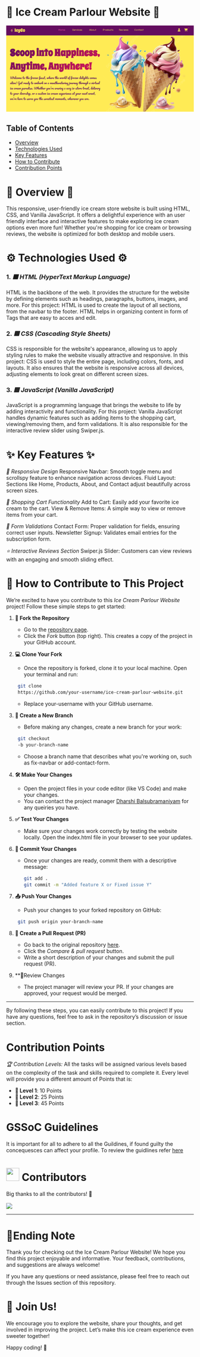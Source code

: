  #   🍦 Ice Cream Parlour Website 🍨
  
 ![Ice Cream Website Screenshot](/images/readme.png) 

 ## Table of Contents
- [Overview](#-overview-)
- [Technologies Used](#-technologies-used-)
- [Key Features](#-key-features-)
- [How to Contribute](#-how-to-contribute-to-this-project-)
- [Contribution Points](#contribution-points)

                                                                 
# 🌟 Overview 🌟
This responsive, user-friendly ice cream store website is built using HTML, CSS, and Vanilla JavaScript. It offers a delightful experience with an user friendly interface and interactive features to make exploring ice cream options even more fun! Whether you're shopping for ice cream or browsing reviews, the website is optimized for both desktop and mobile users.


 #  ⚙️ Technologies Used ⚙️
### 1. *🟧 HTML (HyperText Markup Language)*
HTML is the backbone of the web. It provides the structure for the website by defining elements such as headings, paragraphs, buttons, images, and more. For this project:
HTML is used to create the layout of all sections, from the navbar to the footer. HTML helps in organizing content in form of Tags that are easy to acces and edit. 

### 2. *🟦 CSS (Cascading Style Sheets)*
CSS is responsible for the website's appearance, allowing us to apply styling rules to make the website visually attractive and responsive. In this project:
CSS is used to style the entire page, including colors, fonts, and layouts. It also ensures that the website is responsive across all devices, adjusting elements to look great on different screen sizes.

### 3. *🟨 JavaScript (Vanilla JavaScript)*
JavaScript is a programming language that brings the website to life by adding interactivity and functionality. For this project:
Vanilla JavaScript handles dynamic features such as adding items to the shopping cart, viewing/removing them, and form validations.
It is also responsible for the interactive review slider using Swiper.js.



 # ✨ Key Features ✨
*📱 Responsive Design*
Responsive Navbar: Smooth toggle menu and scrollspy feature to enhance navigation across devices.
Fluid Layout: Sections like Home, Products, About, and Contact adjust beautifully across screen sizes.

*🛒 Shopping Cart Functionality*
Add to Cart: Easily add your favorite ice cream to the cart.
View & Remove Items: A simple way to view or remove items from your cart.

*📝 Form Validations*
Contact Form: Proper validation for fields, ensuring correct user inputs.
Newsletter Signup: Validates email entries for the subscription form.

*⭐ Interactive Reviews Section*
Swiper.js Slider: Customers can view reviews with an engaging and smooth sliding effect.




# 🚀 How to Contribute to This Project

We’re excited to have you contribute to this *Ice Cream Parlour Website* project! Follow these simple steps to get started:

1. **🍴 Fork the Repository**  
   - Go to the [repository page](https://github.com/DharshiBalasubramaniyam/ice-cream-parlour-website).
   - Click the *Fork* button (top right). This creates a copy of the project in your GitHub account.

2. **💻 Clone Your Fork**  
   - Once the repository is forked, clone it to your local machine. Open your terminal and run:
    ``` bash
     git clone
     https://github.com/your-username/ice-cream-parlour-website.git
    ```
     
   - Replace your-username with your GitHub username.

3. **🌿 Create a New Branch** 
   - Before making any changes, create a new branch for your work:
    ``` bash
     git checkout
     -b your-branch-name
    ```
     
   - Choose a branch name that describes what you're working on, such as fix-navbar or add-contact-form.

4. **🛠️ Make Your Changes**
   - Open the project files in your code editor (like VS Code) and make your changes.
   - You can contact the project manager [Dharshi Balsubramaniyam](https://github.com/DharshiBalasubramaniyam) for any queiries you have.

5. **✅ Test Your Changes**
   - Make sure your changes work correctly by testing the website locally. Open the index.html file in your browser to see your updates.

6. **💬 Commit Your Changes** 
   - Once your changes are ready, commit them with a descriptive message:
     ```bash
     git add .
     git commit -m "Added feature X or Fixed issue Y"
     ```
     

7. **📤 Push Your Changes**
   - Push your changes to your forked repository on GitHub:
    ``` bash
     git push origin your-branch-name
    ```
     

8. **🔄 Create a Pull Request (PR)** 
   - Go back to the original repository [here](https://github.com/DharshiBalasubramaniyam/ice-cream-parlour-website).
   - Click the *Compare & pull request* button.
   - Write a short description of your changes and submit the pull request (PR).

9. **🔎Review Changes
   - The project manager will review your PR. If your changes are approved, your request would be merged.

---

By following these steps, you can easily contribute to this project! If you have any questions, feel free to ask in the repository’s discussion or issue section.


# Contribution Points 

*🏆 Contribution Levels:*
All the tasks will be assigned various levels based on the complexity of the task and skills required to complete it. Every level will provide you a different amount of Points that is:
- **🥇 Level 1**: 10 Points  
- **🥈 Level 2**: 25 Points  
- **🥉 Level 3**: 45 Points  

# GSSoC Guidelines 

It is important for all to adhere to all the Guildines, if found guilty the concequesces can affect your profile. To review the guidlines refer [here](https://github.com/GSSoC24/Contributor/tree/main/gssoc-guidelines)

# <img src="https://raw.githubusercontent.com/Tarikul-Islam-Anik/Animated-Fluent-Emojis/master/Emojis/Smilies/Red%20Heart.png" width="35" height="35"> Contributors

Big thanks to all the contributors! 🎉

<a href="https://github.com/DharshiBalasubramaniyam/ice-cream-parlour-website/pulse"> <img align="center" src="https://contrib.rocks/image?max=100&repo=DharshiBalasubramaniyam/ice-cream-parlour-website" /> </a> 

---
# 📄Ending Note
Thank you for checking out the Ice Cream Parlour Website! We hope you find this project enjoyable and informative. Your feedback, contributions, and suggestions are always welcome!

If you have any questions or need assistance, please feel free to reach out through the Issues section of this repository.

# 🌈 Join Us!
We encourage you to explore the website, share your thoughts, and get involved in improving the project. Let’s make this ice cream experience even sweeter together!

Happy coding! 🍦
